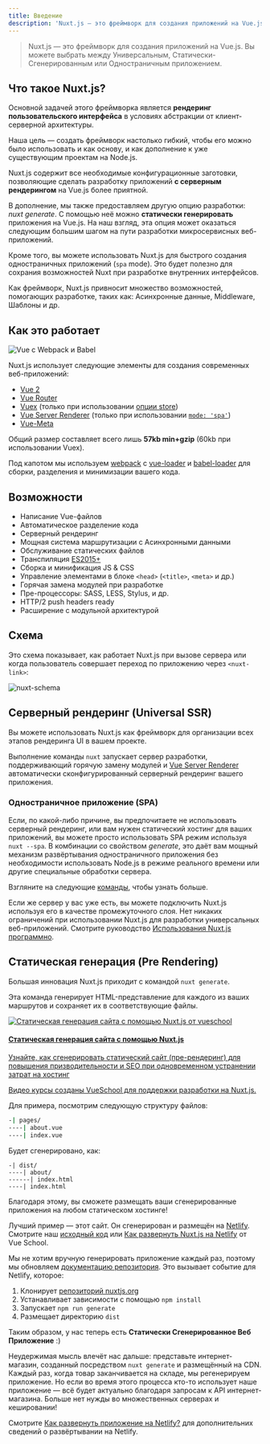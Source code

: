 ```yaml
---
title: Введение
description: 'Nuxt.js — это фреймворк для создания приложений на Vue.js. Вы можете выбрать между Универсальным, Статически-Сгенерированным или Одностраничным приложением.'
---
```


> Nuxt.js — это фреймворк для создания приложений на Vue.js. Вы можете выбрать между Универсальным, Статически-Сгенерированным или Одностраничным приложением.

## Что такое Nuxt.js?

Основной задачей этого фреймворка является **рендеринг пользовательского интерфейса** в условиях абстракции от клиент-серверной архитектуры.

Наша цель — создать фреймворк настолько гибкий, чтобы его можно было использовать и как основу, и как дополнение к уже существующим проектам на Node.js.

Nuxt.js содержит все необходимые конфигурационные заготовки, позволяющие сделать разработку приложений **с серверным рендерингом** на Vue.js более приятной.

В дополнение, мы также предоставляем другую опцию разработки: _nuxt generate_. С помощью неё можно **статически генерировать** приложения на Vue.js. На наш взгляд, эта опция может оказаться следующим большим шагом на пути разработки микросервисных веб-приложений.

Кроме того, вы можете использовать Nuxt.js для быстрого создания одностраничных приложений (`spa` mode). Это будет полезно для сохрания возможностей Nuxt при разработке внутренних интерфейсов.

Как фреймворк, Nuxt.js привносит множество возможностей, помогающих разработке, таких как: Асинхронные данные, Middleware, Шаблоны и др.

## Как это работает

![Vue с Webpack и Babel](https://i.imgur.com/avEUftE.png)

Nuxt.js использует следующие элементы для создания современных веб-приложений:

- [Vue 2](https://vuejs.org/)
- [Vue Router](https://router.vuejs.org/en/)
- [Vuex](https://vuex.vuejs.org/ru/) (только при использовании [опции store](/guide/vuex-store))
- [Vue Server Renderer](https://ssr.vuejs.org/ru/) (только при использовании [`mode: 'spa'`](/api/configuration-mode))
- [Vue-Meta](https://github.com/nuxt/vue-meta)

Общий размер составляет всего лишь **57kb min+gzip** (60kb при использовании Vuex).

Под капотом мы используем [webpack](https://github.com/webpack/webpack) с [vue-loader](https://github.com/vuejs/vue-loader) и [babel-loader](https://github.com/babel/babel-loader) для сборки, разделения и минимизации вашего кода.

## Возможности

- Написание Vue-файлов
- Автоматическое разделение кода
- Серверный рендеринг
- Мощная система маршрутизации с Асинхронными данными
- Обслуживание статических файлов
- Транспиляция [ES2015+](https://babeljs.io/docs/en/learn/)
- Сборка и минификация JS & CSS
- Управление элементами в блоке `<head>` (`<title>`, `<meta>` и др.)
- Горячая замена модулей при разработке
- Пре-процессоры: SASS, LESS, Stylus, и др.
- HTTP/2 push headers ready
- Расширение с модульной архитектурой

## Схема

Это схема показывает, как работает Nuxt.js при вызове сервера или когда пользователь совершает переход по приложению через `<nuxt-link>`:

![nuxt-schema](/nuxt-schema.svg)

## Серверный рендеринг (Universal SSR)

Вы можете использовать Nuxt.js как фреймворк для организации всех этапов рендеринга UI в вашем проекте.

Выполнение команды `nuxt` запускает сервер разработки, поддерживающий горячую замену модулей и [Vue Server Renderer](https://ssr.vuejs.org/ru/) автоматически сконфигурированный серверный рендеринг вашего приложения.

### Одностраничное приложение (SPA)

Если, по какой-либо причине, вы предпочитаете не использовать серверный рендеринг, или вам нужен статический хостинг для ваших приложений, вы можете просто использовать SPA режим используя `nuxt --spa`. В комбинации со свойством _generate_, это даёт вам мощный механизм развёртывания одностраничного приложения без необходимости использовать Node.js в режиме реального времени или другие специальные обработки сервера.

Взгляните на следующие [команды](/guide/commands), чтобы узнать больше.

Если же сервер у вас уже есть, вы можете подключить Nuxt.js используя его в качестве промежуточного слоя. Нет никаких ограничений при использовании Nuxt.js для разработки универсальных веб-приложений. Смотрите руководство [Использования Nuxt.js программно](/api/nuxt).

## Статическая генерация (Pre Rendering)

Большая инновация Nuxt.js приходит с командой `nuxt generate`.

Эта команда генерирует HTML-представление для каждого из ваших маршрутов и сохраняет их в соответствующие файлы.

<div>
  <a href="https://vueschool.io/courses/static-site-generation-with-nuxtjs?friend=nuxt" target="_blank" class="Promote">
    <img src="/static-site-generation-with-nuxtjs.png" alt="Статическая генерация сайта с помощью Nuxt.js от vueschool"/>
    <div class="Promote__Content">
      <h4 class="Promote__Content__Title">Статическая генерация сайта с помощью Nuxt.js</h4>
      <p class="Promote__Content__Description">Узнайте, как сгенерировать статический сайт (пре-рендеринг) для повышения призводительности и SEO при одновременном устранении затрат на хостинг</p>
      <p class="Promote__Content__Signature">Видео курсы созданы VueSchool для поддержки разработки на Nuxt.js.</p>
    </div>
  </a>
</div>

Для примера, посмотрим следующую структуру файлов:

```bash
-| pages/
----| about.vue
----| index.vue
```

Будет сгенерировано, как:

```
-| dist/
----| about/
------| index.html
----| index.html
```

Благодаря этому, вы сможете размещать ваши сгенерированные приложения на любом статическом хостинге!

Лучший пример — этот сайт. Он сгенерирован и размещён на [Netlify](https://www.netlify.com). Смотрите наш [исходный код](https://github.com/nuxt/nuxtjs.org) или [Как развернуть Nuxt.js на Netlify](https://vueschool.io/lessons/how-to-deploy-nuxtjs-to-netlify?friend=nuxt) от Vue School.

Мы не хотим вручную генерировать приложение каждый раз, поэтому мы обновляем [документацию репозитория](https://github.com/nuxt/docs). Это вызывает событие для Netlify, которое:

1. Клонирует [репозиторий nuxtjs.org](https://github.com/nuxt/nuxtjs.org)
2. Устанавливает зависимости с помощью `npm install`
3. Запускает `npm run generate`
4. Размещает директорию `dist`

Таким образом, у нас теперь есть **Статически Сгенерированное Веб Приложение** :)

Неудержимая мысль влечёт нас дальше: представьте интернет-магазин, созданный посредством `nuxt generate` и размещённый на CDN. Каждый раз, когда товар заканчивается на складе, мы регенерируем приложение. Но если во время этого процесса кто-то использует наше приложение — всё будет актуально благодаря запросам к API интернет-магазина. Больше нет нужды во множественных серверах и кешировании!

<div class="Alert">

Смотрите [Как развернуть приложение на Netlify?](/faq/netlify-deployment) для дополнительних сведений о развёртывании на Netlify.

</div>
